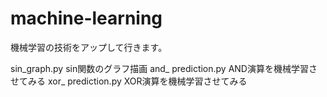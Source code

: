 # machine-learning

機械学習の技術をアップして行きます。

sin_graph.py sin関数のグラフ描画
and_ prediction.py	AND演算を機械学習させてみる
xor_ prediction.py	XOR演算を機械学習させてみる
